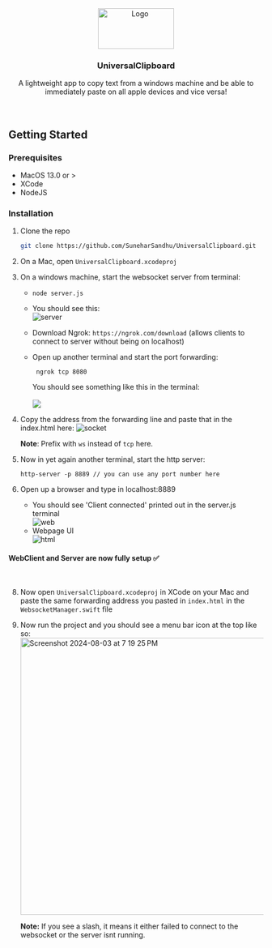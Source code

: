 <!-- PROJECT LOGO -->
<div align="center">
  <a href="https://github.com/othneildrew/Best-README-Template">
    <img src="https://github.com/user-attachments/assets/81cd8ee6-504f-4276-9582-68f4d1d03595" alt="Logo" width="150" height="80">
  </a>

  <h3 align="center">UniversalClipboard</h3>

  <p align="center">
    A lightweight app to copy text from a windows machine and be able to <br /> immediately paste on all apple devices and vice versa!
    <br />
    <br />
    <br />
  </p>
</div>

<!-- GETTING STARTED -->
## Getting Started

### Prerequisites
- MacOS 13.0 or >
- XCode 
- NodeJS

### Installation
1. Clone the repo
   ```sh
   git clone https://github.com/SuneharSandhu/UniversalClipboard.git
   ```
2. On a Mac, open `UniversalClipboard.xcodeproj`
3. On a windows machine, start the websocket server from terminal:
   - ```
     node server.js
     ```
   - You should see this:
      <br />
     ![server](https://github.com/user-attachments/assets/3de92629-bd68-4b84-bb67-79b3bc7b42ad)



   - Download Ngrok: `https://ngrok.com/download` (allows clients to connect to server without being on localhost)
   - Open up another terminal and start the port forwarding:
     ```
      ngrok tcp 8080
     ```
     You should see something like this in the terminal:
       <br />
       <br />
       <img src="https://github.com/user-attachments/assets/c35a53a6-cd31-45c4-9b42-f313e0cb59aa" >
       
 5. Copy the address from the forwarding line and paste that in the index.html here:
    ![socket](https://github.com/user-attachments/assets/ac08da3a-8726-422c-acbf-b258a574d82f)

    **Note**: Prefix with `ws` instead of `tcp` here.

 6. Now in yet again another terminal, start the http server:
    ```
    http-server -p 8889 // you can use any port number here
    ```
 7. Open up a browser and type in localhost:8889
    - You should see 'Client connected' printed out in the server.js terminal
       <br />
       ![web](https://github.com/user-attachments/assets/e8cb3a4d-a3f0-4652-9433-4abfb1218fbc)
    - Webpage UI
      <br />
      ![html](https://github.com/user-attachments/assets/ef13c591-10c7-4f8b-963c-f78c71e2da76)
 #### WebClient and Server are now fully setup ✅
 <br />

 8. Now open `UniversalClipboard.xcodeproj` in XCode on your Mac and paste the same forwarding address you pasted in `index.html` in the `WebsocketManager.swift` file
 9. Now run the project and you should see a menu bar icon at the top like so:
    <br />
    <img width="547" alt="Screenshot 2024-08-03 at 7 19 25 PM" src="https://github.com/user-attachments/assets/20b731b9-9261-47e5-b63e-56bc1c2d7ea8">

    **Note:** If you see a slash, it means it either failed to connect to the websocket or the server isnt running.
